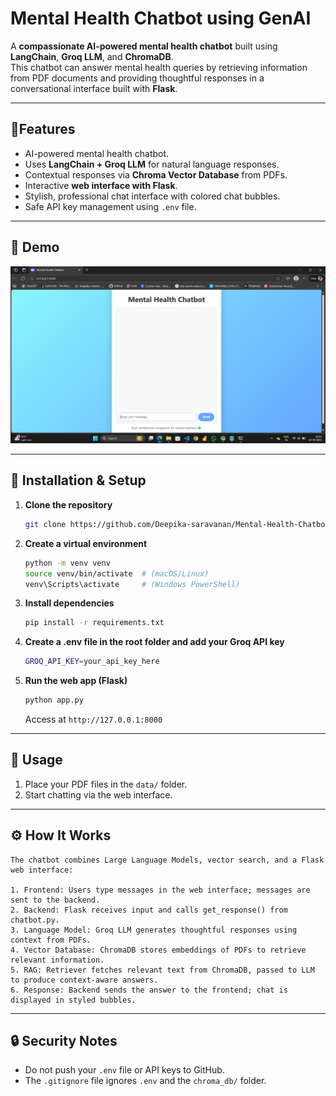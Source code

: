# Mental Health Chatbot using GenAI

A **compassionate AI-powered mental health chatbot** built using **LangChain**, **Groq LLM**, and **ChromaDB**.  
This chatbot can answer mental health queries by retrieving information from PDF documents and providing thoughtful responses in a conversational interface built with **Flask**.

---

## 🔧Features

- AI-powered mental health chatbot.
- Uses **LangChain + Groq LLM** for natural language responses.
- Contextual responses via **Chroma Vector Database** from PDFs.
- Interactive **web interface with Flask**.
- Stylish, professional chat interface with colored chat bubbles.
- Safe API key management using `.env` file.

---

## 🎨 Demo

![Chatbot Screenshot](images/img1.png)

---

## 🚀 Installation & Setup

1. **Clone the repository**

   ```bash
   git clone https://github.com/Deepika-saravanan/Mental-Health-Chatbot-using-GENAI.git
   ```
   
2. **Create a virtual environment**

   ```bash
   python -m venv venv
   source venv/bin/activate  # (macOS/Linux)
   venv\Scripts\activate     # (Windows PowerShell)
   ```

3. **Install dependencies**

   ```bash
   pip install -r requirements.txt
   ```

4. **Create a .env file in the root folder and add your Groq API key**

   ```bash
   GROQ_API_KEY=your_api_key_here
   ```
5. **Run the web app (Flask)**

   ```bash
   python app.py
   ```

   Access at `http://127.0.0.1:8000` 

---

## 📝 Usage

1. Place your PDF files in the `data/` folder.
2. Start chatting via the web interface.

---

## ⚙️ How It Works

```text
The chatbot combines Large Language Models, vector search, and a Flask web interface:

1. Frontend: Users type messages in the web interface; messages are sent to the backend.
2. Backend: Flask receives input and calls get_response() from chatbot.py.
3. Language Model: Groq LLM generates thoughtful responses using context from PDFs.
4. Vector Database: ChromaDB stores embeddings of PDFs to retrieve relevant information.
5. RAG: Retriever fetches relevant text from ChromaDB, passed to LLM to produce context-aware answers.
6. Response: Backend sends the answer to the frontend; chat is displayed in styled bubbles.

```

---

## 🔒 Security Notes
- Do not push your `.env` file or API keys to GitHub.
- The `.gitignore` file ignores `.env` and the `chroma_db/` folder.
